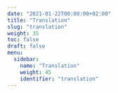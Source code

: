 ```yaml
---
date: "2021-01-22T00:00:00+02:00"
title: "Translation"
slug: "translation"
weight: 35
toc: false
draft: false
menu:
  sidebar:
    name: "Translation"
    weight: 45
    identifier: "translation"
---
```


